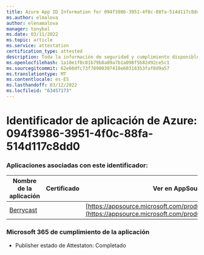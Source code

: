 ```yaml
---
title: Azure App ID Information for 094f3986-3951-4f0c-88fa-514d117c8dd0
ms.author: elmalova
author: elenamalova
manager: tonybal
ms.date: 03/11/2022
ms.topic: article
ms.service: attestation
certification_type: attested
description: Toda la información de seguridad y cumplimiento disponible para 094f3986-3951-4f0c-88fa-514d117c8dd0.
ms.openlocfilehash: 1a10e1f0c81b79b8a89a7b1a098f5b82d92ce5c1
ms.sourcegitcommit: 62e60dfc73f78900307418e60318353faf8d9a57
ms.translationtype: MT
ms.contentlocale: es-ES
ms.lasthandoff: 03/12/2022
ms.locfileid: "63457173"
---
```

# <a name="azure-app-id-094f3986-3951-4f0c-88fa-514d117c8dd0"></a>Identificador de aplicación de Azure: 094f3986-3951-4f0c-88fa-514d117c8dd0


### <a name="apps-associated-with-this-id"></a>Aplicaciones asociadas con este identificador:
| **Nombre de la aplicación** | **Certificado** | **Ver en AppSource** |
|--------------|---------------|-----------------------|
| [Berrycast](../forward/WA200002798) |  | [https://appsource.microsoft.com/product/office/WA200002798](https://appsource.microsoft.com/product/office/WA200002798) |

### <a name="microsoft-365-app-compliance-status"></a>Microsoft 365 de cumplimiento de la aplicación
- Publisher estado de Attestaton: Completado

